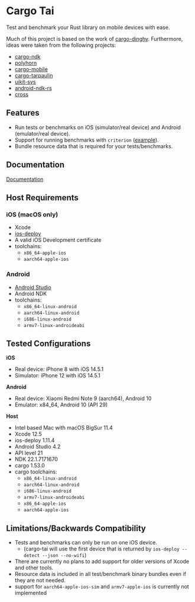 # Cargo Tai

Test and benchmark your Rust library on mobile devices with ease.

Much of this project is based on the work of [cargo-dinghy](https://github.com/sonos/dinghy).
Furthermore, ideas were taken from the following projects:

- [cargo-ndk](https://github.com/bbqsrc/cargo-ndk)
- [polyhorn](https://github.com/polyhorn)
- [cargo-mobile](https://github.com/BrainiumLLC/cargo-mobile)
- [cargo-tarpaulin](https://github.com/xd009642/tarpaulin)
- [uikit-sys](https://github.com/simlay/uikit-sys)
- [android-ndk-rs](https://github.com/rust-windowing/android-ndk-rs)
- [cross](https://github.com/rust-embedded/cross)

## Features

- Run tests or benchmarks on iOS (simulator/real device) and Android (emulator/real device).
- Support for running benchmarks with `criterion` ([example](./test-project/benches/criterion.rs)).
- Bundle resource data that is required for your tests/benchmarks.

## Documentation

[Documentation](docs/README.md)

## Host Requirements

### iOS (macOS only)

- Xcode
- [ios-deploy](https://github.com/ios-control/ios-deploy)
- A valid iOS Development certificate
- toolchains:
  - `x86_64-apple-ios`
  - `aarch64-apple-ios`

### Android

- [Android Studio](https://developer.android.com/studio)
- Android NDK
- toolchains:
  - `x86_64-linux-android`
  - `aarch64-linux-android`
  - `i686-linux-android`
  - `armv7-linux-androideabi`

## Tested Configurations

**iOS**

- Real device: iPhone 8 with iOS 14.5.1
- Simulator: iPhone 12 with iOS 14.5.1

**Android**

- Real device: Xiaomi Redmi Note 9 (aarch64), Android 10
- Emulator: x84_64, Android 10 (API 29)

**Host**

- Intel based Mac with macOS BigSur 11.4
- Xcode 12.5
- ios-deploy 1.11.4
- Android Studio 4.2
- API level 21
- NDK 22.1.7171670
- cargo 1.53.0
- cargo toolchains:
  - `x86_64-linux-android`
  - `aarch64-linux-android`
  - `i686-linux-android`
  - `armv7-linux-androideabi`
  - `x86_64-apple-ios`
  - `aarch64-apple-ios`

## Limitations/Backwards Compatibility

- Tests and benchmarks can only be run on one iOS device.
  - (cargo-tai will use the first device that is returned by `ios-deploy --detect --json --no-wifi`)
- There are currently no plans to add support for older versions of Xcode and other tools.
- Resource data is included in all test/benchmark binary bundles even if they are not needed.
- support for `aarch64-apple-ios-sim` and `armv7-apple-ios` is currently not implemented
